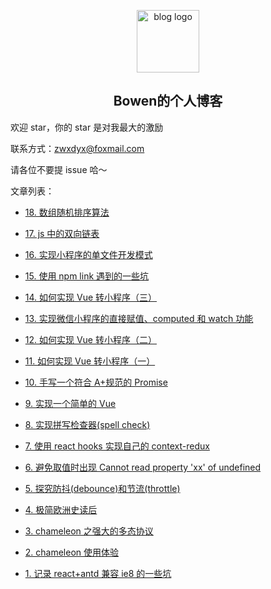 <p align="center"><a href="https://www.zhangwenxiang.cn" target="_blank" rel="noopener noreferrer"><img width="100" src="https://blog-mars.oss-cn-hangzhou.aliyuncs.com/logo.jpg" alt="blog logo"></a></p>

<h2 align="center">Bowen的个人博客</h2>

欢迎 star，你的 star 是对我最大的激励

联系方式：zwxdyx@foxmail.com

请各位不要提 issue 哈～

文章列表：


  - [18. 数组随机排序算法](https://github.com/Bowen7/Blog/issues/19)

  - [17. js 中的双向链表](https://github.com/Bowen7/Blog/issues/18)

  - [16. 实现小程序的单文件开发模式](https://github.com/Bowen7/Blog/issues/16)

  - [15. 使用 npm link 遇到的一些坑](https://github.com/Bowen7/Blog/issues/15)

  - [14. 如何实现 Vue 转小程序（三）](https://github.com/Bowen7/Blog/issues/14)

  - [13. 实现微信小程序的直接赋值、computed 和 watch 功能](https://github.com/Bowen7/Blog/issues/13)

  - [12. 如何实现 Vue 转小程序（二）](https://github.com/Bowen7/Blog/issues/12)

  - [11. 如何实现 Vue 转小程序（一）](https://github.com/Bowen7/Blog/issues/11)

  - [10. 手写一个符合 A+规范的 Promise](https://github.com/Bowen7/Blog/issues/10)

  - [9. 实现一个简单的 Vue](https://github.com/Bowen7/Blog/issues/9)

  - [8. 实现拼写检查器(spell check)](https://github.com/Bowen7/Blog/issues/8)

  - [7. 使用 react hooks 实现自己的 context-redux](https://github.com/Bowen7/Blog/issues/7)

  - [6. 避免取值时出现 Cannot read property &#39;xx&#39; of undefined](https://github.com/Bowen7/Blog/issues/6)

  - [5. 探究防抖(debounce)和节流(throttle)](https://github.com/Bowen7/Blog/issues/5)

  - [4. 极简欧洲史读后](https://github.com/Bowen7/Blog/issues/4)

  - [3. chameleon 之强大的多态协议](https://github.com/Bowen7/Blog/issues/3)

  - [2. chameleon 使用体验](https://github.com/Bowen7/Blog/issues/2)

  - [1. 记录 react+antd 兼容 ie8 的一些坑](https://github.com/Bowen7/Blog/issues/1)

